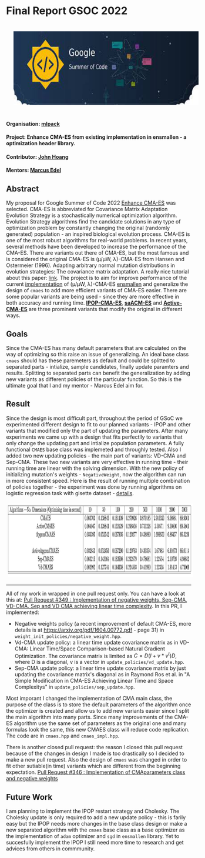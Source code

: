 # Final Report GSOC 2022
<p align="center">
<a href="https://summerofcode.withgoogle.com/"><img style="padding: 20px;" alt="drawing" src="src/gsoc.jpeg" height="200"></a>

#### Organisation: [mlpack](https://github.com/mlpack)

#### Project: Enhance CMA-ES from existing implementation in ensmallen - a optimization header library.

#### Contributor: [John Hoang](https://github.com/JohnToro-CZAF)
#### Mentors: [Marcus Edel](https://github.com/zoq)

## Abstract
My proposal for Google Summer of Code 2022 [Enhance CMA-ES](http://www.2computing.net/article/Google-Summer-of-Code-Proposal/) was selected. CMA-ES is abbreviated for Covariance Matrix Adaptation Evolution Strategy is a stochastically numerical optimization algorithm. Evolution Strategy algorithms find the candidate solutions in any type of optimization problem by constantly changing the original (randomly generated) population - an inspired biological evolution process. CMA-ES is one of the most robust algorithms for real-world problems. In recent years, several methods have been developed to increase the performance of the CMA-ES. There are variants out there of CMA-ES, but the most famous and is considered the original CMA-ES is (µ/µW, λ)-CMA-ES from Hansen and Ostermeier (1996). Adapting arbitrary normal mutation distributions in evolution strategies: The covariance matrix adaptation. A really nice tutorial about this paper: [link](https://arxiv.org/abs/1604.00772). The project is to aim for improve performance of the current [implementation](https://github.com/mlpack/ensmallen/tree/master/include/ensmallen_bits/cmaes) of (µ/µW, λ)-CMA-ES [ensmallen](https://github.com/mlpack/ensmallen)  and generalize the design of `cmaes` to add more efficient variants of CMA-ES easier. There are some popular variants are being used - since they are more effective in both accuracy and running time. **[IPOP-CMA-ES](https://ieeexplore.ieee.org/document/1554902)**,  **[saACM-ES](https://arxiv.org/abs/1204.2356)** and **[Active-CMA-ES](http://citeseerx.ist.psu.edu/viewdoc/download?doi=10.1.1.114.4239&rep=rep1&type=pdfn)** are three prominent variants that modify the original in different ways. 

## Goals
Since the CMA-ES has many default parameters that are calculated on the way of optimizing so this raise an issue of generalizing. An ideal base class `cmaes` should has these paremeters as default and could be splitted to separated parts - intialize, sample candidates, finally update paramters and results. Splitting to separated parts can benefit the generalization by adding new variants as different policies of the particular function. So this is the ultimate goal that I and my mentor - Marcus Edel aim for. 

## Result
Since the design is most difficult part, throughout the period of GSoC we experimented different design to fit to our planned variants - IPOP and other variants that modified only the part of updating the parameters. After many experiments we came up with a design that fits perfectlly to variants that only change the updating part and intialize population parameters. A fully functional `CMAES` base class was implemeted and throughly tested. Also I added two new updating policies - the main part of variants: VD-CMA and Sep-CMA. These two new variants are very effective in running time - their running time are linear with the solving dimension. With the new policy of initializing mutation's weights - `NegativeWeight`, now the algorithm can run in more consistent speed. Here is the result of running multiple combination of policies together - the experiment was done by running algorithms on logistic regression task with gisette dataset - [details](https://archive.ics.uci.edu/ml/datasets/Gisette). 

<a href=""><img style="padding: 5px;" alt="drawing" src="src/benchmark.png" height="200" width="1800"></a>
<br><hr>
All of my work in wrapped in one pull request only. You can have a look at this at:
[Pull Request #349 : Implementation of negative weights, Sep-CMA, VD-CMA. Sep and VD CMA achieving linear time complexity](https://github.com/mlpack/ensmallen/pull/349).
In this PR, I implemented:
* Negative weights policy (a recent improvement of default CMA-ES, more details is at https://arxiv.org/pdf/1604.00772.pdf - page 31) in `weight_init_policies/negative_weight.hpp`.
* Vd-CMA update policy: a linear time update covariance matrix as in  VD-CMA: Linear Time/Space Comparison-based Natural Gradient Optimization. The covariance matrix is limited as $C = D (I + v*v^t) D$, where D is a diagonal, v is a vector in `update_policies/vd_update.hpp`.
* Sep-CMA update policy: a linear time update covariance matrix by just updating the covariance matrix's diagonal as in Raymond Ros et al. in "A Simple Modification in CMA-ES Achieving Linear Time and Space Complexitys" in `update_policies/sep_update.hpp`.

Most imporant I changed the implementation of CMA main class, the purpose of the class is to store the default parameters of the algorithm once the optimizer is created and allow us to add new variants easier since I split the main algorithm into many parts. Since many improvements of the CMA-ES algorithm use the same set of parameters as the original one and many formulas look the same, this new CMAES class will reduce code replication. The code are in `cmaes.hpp` and `cmaes_impl.hpp`.

There is another closed pull request: the reason I closed this pull request because of the changes in design I made is too drastically so I decided to make a new pull request. Also the design of `cmaes` was changed in order to fit other sutiable(in time) variants which are different from the beginning expectation.
[Pull Request #346 : Implementation of CMAparameters class and negative weights](https://github.com/mlpack/ensmallen/pull/346)

## Future Work
I am planning to implement the IPOP restart strategy and Cholesky. The Cholesky update is only required to add a new update policy - this is farily easy but the IPOP needs more changes in the base class design or make a new separated algorithm with the `cmaes` base class as a base optimizer as the implementation of `adam` optimizer and `sgd` in `ensmallen` library. Yet to succesfully implement the IPOP I still need more time to research and get advices from others in commmunity. 
